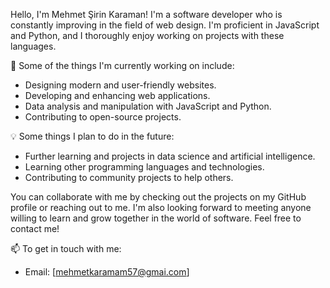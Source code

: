 Hello, I'm Mehmet Şirin Karaman! I'm a software developer who is constantly improving in the field of web design. I'm proficient in JavaScript and Python, and I thoroughly enjoy working on projects with these languages.

🚀 Some of the things I'm currently working on include:
- Designing modern and user-friendly websites.
- Developing and enhancing web applications.
- Data analysis and manipulation with JavaScript and Python.
- Contributing to open-source projects.

💡 Some things I plan to do in the future:
- Further learning and projects in data science and artificial intelligence.
- Learning other programming languages and technologies.
- Contributing to community projects to help others.

You can collaborate with me by checking out the projects on my GitHub profile or reaching out to me. I'm also looking forward to meeting anyone willing to learn and grow together in the world of software. Feel free to contact me!

📫 To get in touch with me:
- Email: [mehmetkaramam57@gmai.com]
